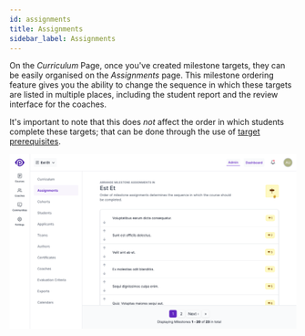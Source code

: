 ```yaml
---
id: assignments
title: Assignments
sidebar_label: Assignments
---
```


On the _Curriculum_ Page, once you've created milestone targets, they can be easily organised on the _Assignments_ page. This milestone ordering feature gives you the ability to change the sequence in which these targets are listed in multiple places, including the student report and the review interface for the coaches.

It's important to note that this does _not_ affect the order in which students complete these targets; that can be done through the use of [target prerequisites](/users/curriculum_editor#setting-the-method-of-completion).

![Screenshot of assignments page](../assets/assignments/assignments_index.png)
